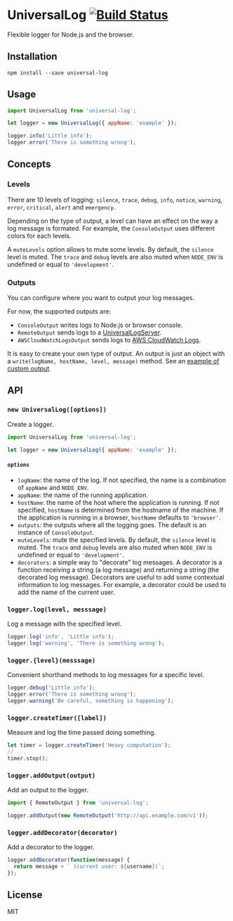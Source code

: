 # UniversalLog [![Build Status](https://travis-ci.org/mvila/universal-log.svg?branch=master)](https://travis-ci.org/mvila/universal-log)

Flexible logger for Node.js and the browser.

## Installation

```
npm install --save universal-log
```

## Usage

```javascript
import UniversalLog from 'universal-log';

let logger = new UniversalLog({ appName: 'example' });

logger.info('Little info');
logger.error('There is something wrong');
```

## Concepts

### Levels

There are 10 levels of logging: `silence`, `trace`, `debug`, `info`, `notice`, `warning`, `error`, `critical`, `alert` and `emergency`.

Depending on the type of output, a level can have an effect on the way a log message is formated. For example, the `ConsoleOutput` uses different colors for each levels.

A `muteLevels` option allows to mute some levels. By default, the `silence` level is muted. The `trace` and `debug` levels are also muted when `NODE_ENV` is undefined or equal to `'development'`.

### Outputs

You can configure where you want to output your log messages.

For now, the supported outputs are:

- `ConsoleOutput` writes logs to Node.js or browser console.
- `RemoteOutput` sends logs to a [UniversalLogServer](https://github.com/mvila/universal-log-server).
- `AWSCloudWatchLogsOutput` sends logs to [AWS CloudWatch Logs](https://aws.amazon.com/cloudwatch/details/#log-monitoring).

It is easy to create your own type of output. An output is just an object with a `write(logName, hostName, level, message)` method. See an [example of custom output](https://github.com/mvila/universal-log/blob/master/examples/custom-output.js).

## API

### `new UniversalLog([options])`

Create a logger.

```javascript
import UniversalLog from 'universal-log';

let logger = new UniversalLog({ appName: 'example' });
```

#### `options`

- `logName`: the name of the log. If not specified, the name is a combination of `appName` and `NODE_ENV`.
- `appName`: the name of the running application.
- `hostName`: the name of the host where the application is running. If not specified, `hostName` is determined from the hostname of the machine. If the application is running in a browser, `hostName` defaults to `'browser'`.
- `outputs`: the outputs where all the logging goes. The default is an instance of `ConsoleOutput`.
- `muteLevels`: mute the specified levels. By default, the `silence` level is muted. The `trace` and `debug` levels are also muted when `NODE_ENV` is undefined or equal to `'development'`.
- `decorators`: a simple way to "decorate" log messages. A decorator is a function receiving a string (a log message) and returning a string (the decorated log message). Decorators are useful to  add some contextual information to log messages. For example, a decorator could be used to add the name of the current user.

### `logger.log(level, messsage)`

Log a message with the specified level.

```javascript
logger.log('info', 'Little info');
logger.log('warning', 'There is something wrong');
```

### `logger.{level}(messsage)`

Convenient shorthand methods to log messages for a specific level.

```javascript
logger.debug('Little info');
logger.error('There is something wrong');
logger.warning('Be careful, something is happening');
```

### `logger.createTimer([label])`

Measure and log the time passed doing something.

```javascript
let timer = logger.createTimer('Heavy computation');
// ...
timer.stop();
```

### `logger.addOutput(output)`

Add an output to the logger.

```javascript
import { RemoteOutput } from 'universal-log';

logger.addOutput(new RemoteOutput('http://api.example.com/v1'));
```

### `logger.addDecorator(decorator)`

Add a decorator to the logger.

```javascript
logger.addDecorator(function(message) {
  return message + ` (current user: ${username})`;
});
```

## License

MIT
